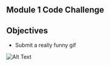## Module 1 Code Challenge 



## Objectives 

* Submit a really funny gif


![Alt Text](https://media.giphy.com/media/13HgwGsXF0aiGY/giphy.gif)
